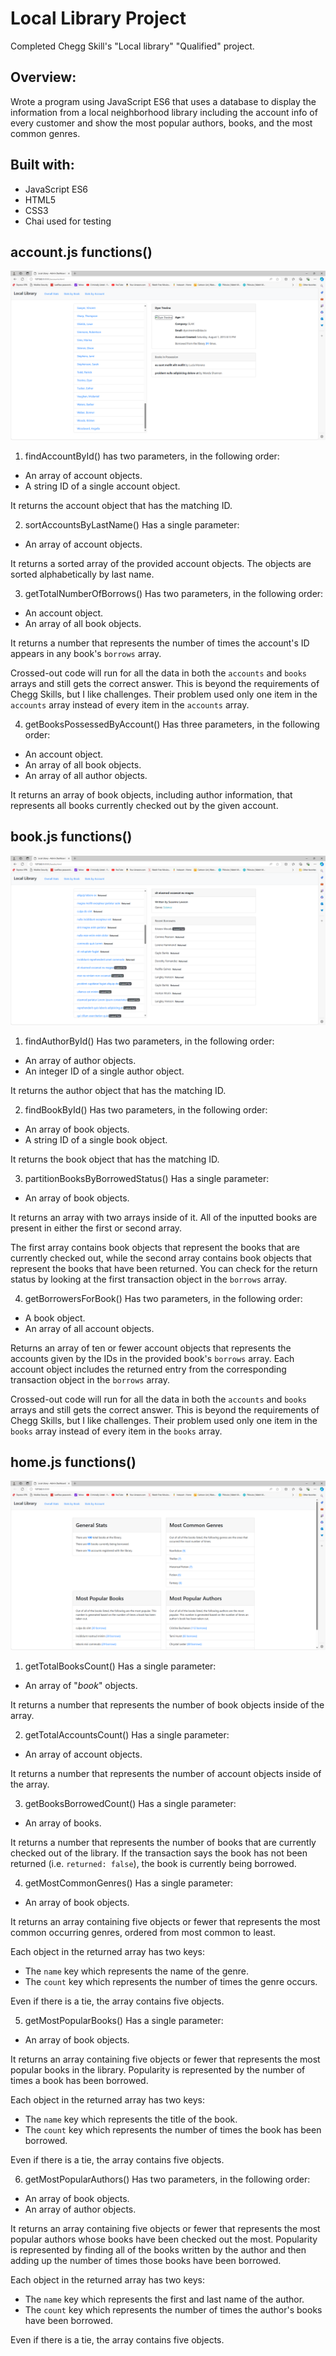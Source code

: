 # Local Library Project

Completed Chegg Skill's "Local library" "Qualified" project.

## Overview:
Wrote a program using JavaScript ES6 that uses a database to display the information from a local neighborhood library including the account info of every customer and show the most popular authors, books, and the most common genres.

## Built with:
  * JavaScript ES6
  * HTML5
  * CSS3
  * Chai used for testing


## account.js functions()

![Alt text](https://github.com/jlee55504/Local-library-project/blob/main/imgs/Local%20library%20project%20accounts%20screen%20image.png?raw=true  "Local library project accounts screen")

1. findAccountById()
has two parameters, in the following order:

* An array of account objects.
* A string ID of a single account object.

It returns the account object that has the matching ID.


2. sortAccountsByLastName()
Has a single parameter:
 
* An array of account objects.

It returns a sorted array of the provided account objects. The objects are sorted alphabetically by last name.


3. getTotalNumberOfBorrows()
Has two parameters, in the following order:

* An account object.
* An array of all book objects.

It returns a number that represents the number of times the account's ID appears in any book's `borrows` array.

Crossed-out code will run for all the data in both the `accounts` and `books` arrays and still gets the correct answer. This is beyond the requirements of Chegg Skills, but I like challenges. Their problem used only one item in the `accounts` array instead of every item in the `accounts` array.


4. getBooksPossessedByAccount()
Has three parameters, in the following order:

* An account object.
* An array of all book objects.
* An array of all author objects.

It returns an array of book objects, including author information, that represents all books currently checked out by the given account.




## book.js functions()

![Alt text](https://github.com/jlee55504/Local-library-project/blob/main/imgs/Local%20library%20project%20books%20screen%20image.png?raw=true  "Local library project books screen")

1. findAuthorById()
 Has two parameters, in the following order:

* An array of author objects.
* An integer ID of a single author object.

It returns the author object that has the matching ID.


2. findBookById()
Has two parameters, in the following order:

* An array of book objects.
* A string ID of a single book object.

It returns the book object that has the matching ID.


3. partitionBooksByBorrowedStatus()
Has a single parameter:

* An array of book objects.

It returns an array with two arrays inside of it. All of the inputted books are present in either the first or second array.

The first array contains book objects that represent the books that are currently checked out, while the second array contains book objects that represent the books that have been returned. You can check for the return status by looking at the first transaction object in the `borrows` array.


4. getBorrowersForBook()
Has two parameters, in the following order:

* A book object.
* An array of all account objects.

Returns an array of ten or fewer account objects that represents the accounts given by the IDs in the provided book's `borrows` array. Each account object includes the returned entry from the corresponding transaction object in the `borrows` array.

Crossed-out code will run for all the data in both the `accounts` and `books` arrays and still gets the correct answer. This is beyond the requirements of Chegg Skills, but I like challenges. Their problem used only one item in the `books` array instead of every item in the `books` array.




## home.js functions()

![Alt text](https://github.com/jlee55504/Local-library-project/blob/main/imgs/Local%20library%20project%20home%20screen%20image.png?raw=true  "Local library project home page")

1. getTotalBooksCount()
Has a single parameter:

* An array of "_book_" objects.

It returns a number that represents the number of book objects inside of the array.


2. getTotalAccountsCount()
Has a single parameter:

* An array of account objects.

It returns a number that represents the number of account objects inside of the array.


3. getBooksBorrowedCount()
Has a single parameter:

* An array of books.

It returns a number that represents the number of books that are currently checked out of the library. If the transaction says the book has not been returned (i.e. `returned: false`), the book is currently being borrowed.


4. getMostCommonGenres()
Has a single parameter:

* An array of book objects.

It returns an array containing five objects or fewer that represents the most common occurring genres, ordered from most common to least.

Each object in the returned array has two keys:

* The `name` key which represents the name of the genre.
* The `count` key which represents the number of times the genre occurs.

Even if there is a tie, the array contains five objects.


5. getMostPopularBooks()
Has a single parameter:

* An array of book objects.

It returns an array containing five objects or fewer that represents the most popular books in the library. Popularity is represented by the number of times a book has been borrowed.

Each object in the returned array has two keys:

* The `name` key which represents the title of the book.
* The `count` key which represents the number of times the book has been borrowed.

Even if there is a tie, the array contains five objects.


6. getMostPopularAuthors()
Has two parameters, in the following order:

* An array of book objects.
* An array of author objects.

It returns an array containing five objects or fewer that represents the most popular authors whose books have been checked out the most. Popularity is represented by finding all of the books written by the author and then adding up the number of times those books have been borrowed.

Each object in the returned array has two keys:

* The `name` key which represents the first and last name of the author.
* The `count` key which represents the number of times the author's books have been borrowed.

Even if there is a tie, the array contains five objects.